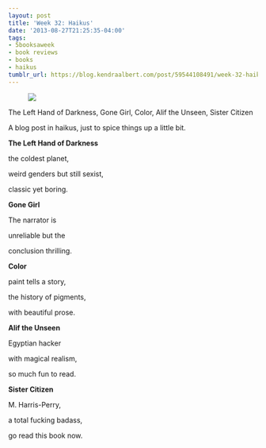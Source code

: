 ```yaml
---
layout: post
title: 'Week 32: Haikus'
date: '2013-08-27T21:25:35-04:00'
tags:
- 5booksaweek
- book reviews
- books
- haikus
tumblr_url: https://blog.kendraalbert.com/post/59544108491/week-32-haikus
---
```

<figure class="tmblr-full" data-orig-height="139" data-orig-width="500"><img src="https://66.media.tumblr.com/fc7a0c512c4fe149f1ce8fe3fe81b3f2/8b068c09b96c47eb-cb/s540x810/6fdc3c0930af58a54e9d02a1559e28a6e96571d5.png" data-orig-height="139" data-orig-width="500"></figure>

The Left Hand of Darkness, Gone Girl, Color, Alif the Unseen, Sister Citizen

A blog post in haikus, just to spice things up a little bit.<!-- more -->

**The Left Hand of Darkness**

the coldest planet,

weird genders but still sexist,

classic yet boring.

**Gone Girl**

The narrator is

unreliable but the

conclusion thrilling.

**Color**

paint tells a story,

the history of pigments,

with beautiful prose.

**Alif the Unseen**

Egyptian hacker

with magical realism,

so much fun to read.

**Sister Citizen**

M. Harris-Perry,

a total fucking badass,

go read this book now.

